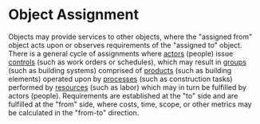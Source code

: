 Object Assignment
=================

Objects may provide services to other objects, where the "assigned from" object acts upon or observes requirements of the "assigned to" object. There is a general cycle of assignments where [actors](../../content/terms_and_definitions.htm#3.1.1-actor) (people) issue [controls](../../content/terms_and_definitions.htm#3.1.5-control) (such as work orders or schedules), which may result in [groups](../../content/terms_and_definitions.htm#3.1.11-group) (such as building systems) comprised of [products](../../content/terms_and_definitions.htm#3.1.19-product) (such as building elements) operated upon by [processes](../../content/terms_and_definitions.htm#3.1.18-process) (such as construction tasks) performed by [resources](../../content/terms_and_definitions.htm#3.1.26-resource) (such as labor) which may in turn be fulfilled by actors (people). Requirements are established at the "to" side and are fulfilled at the "from" side, where costs, time, scope, or other metrics may be calculated in the "from-to" direction.
